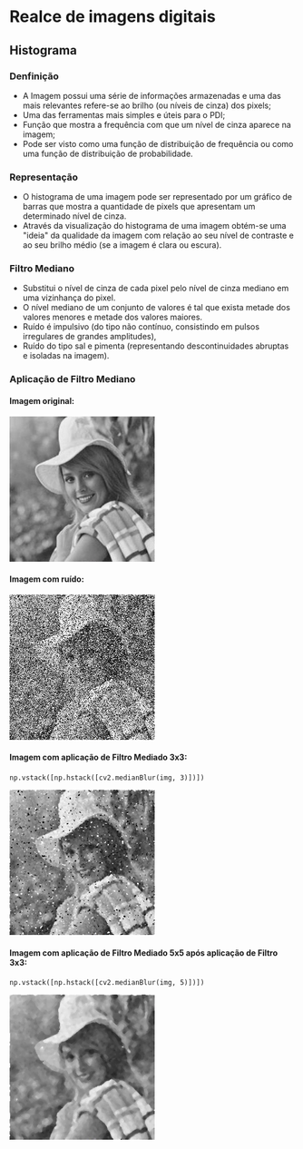# Realce de imagens digitais
## Histograma
### Denfinição
- A Imagem possui uma série de informações armazenadas e uma das mais relevantes refere-se ao brilho (ou níveis de cinza) dos pixels;
- Uma das ferramentas mais simples e úteis para o PDI;
- Função que mostra a frequência com que um nível de cinza aparece na imagem;
- Pode ser visto como uma função de distribuição de frequência ou como uma função de distribuição de probabilidade.

### Representação
- O histograma de uma imagem pode ser representado por um gráfico de barras que mostra a quantidade de pixels que apresentam um determinado nível de cinza.
- Através da visualização do histograma de uma imagem obtém-se uma "ideia" da qualidade da imagem com relação ao seu nível de contraste e ao seu brilho médio (se a imagem é clara ou escura).

### Filtro Mediano

- Substitui o nível de cinza de cada pixel pelo nível de cinza mediano em uma vizinhança do pixel.
- O nível mediano de um conjunto de valores é tal que exista metade dos valores menores e metade dos valores maiores.
- Ruído é impulsivo (do tipo não contínuo, consistindo em pulsos irregulares de grandes amplitudes),
- Ruído do tipo sal e pimenta (representando descontinuidades abruptas e isoladas na imagem).

### Aplicação de Filtro Mediano

#### Imagem original:
![Elaine](../img/elaineorigclean.png)

#### Imagem com ruído:
![Elaine ruido](../img/elaineruido.png)

#### Imagem com aplicação de Filtro Mediado 3x3:
```
np.vstack([np.hstack([cv2.medianBlur(img, 3)])])
```
![Elaine ruido](../img/elaine3x3.png)

#### Imagem com aplicação de Filtro Mediado 5x5 após aplicação de Filtro 3x3:
```
np.vstack([np.hstack([cv2.medianBlur(img, 5)])])
```
![Elaine ruido](../img/elaine3x5.png)